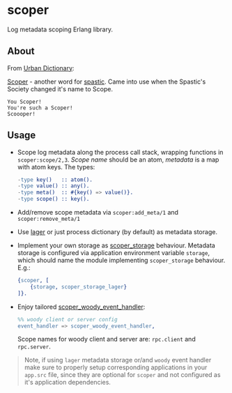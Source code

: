 # scoper

Log metadata scoping Erlang library.

## About
From [Urban Dictionary](http://www.urbandictionary.com):

[Scoper](http://www.urbandictionary.com/define.php?term=Scoper) - another word for [spastic](http://www.urbandictionary.com/define.php?term=spastic). Came into use when the Spastic's Society changed it's name to Scope.

```
You Scoper!
You're such a Scoper!
Scoooper!
```

## Usage
* Scope log metadata along the process call stack, wrapping functions in `scoper:scope/2,3`. _Scope name_ should be an atom, _metadata_ is a map with atom keys. The types:

    ```erlang
    -type key()   :: atom().
    -type value() :: any().
    -type meta()  :: #{key() => value()}.
    -type scope() :: key().
    ```

* Add/remove scope metadata via `scoper:add_meta/1` and `scoper:remove_meta/1`
* Use [lager](https://github.com/erlang-lager/lager) or just process dictionary (by default) as metadata storage.
* Implement your own storage as [scoper_storage](src/scoper_storage.erl) behaviour. Metadata storage is configured via application environment variable `storage`, which should name the module implementing `scoper_storage` behaviour. E.g.:

    ```erlang
    {scoper, [
        {storage, scoper_storage_lager}
    ]}.
    ```

* Enjoy tailored [scoper_woody_event_handler](src/scoper_woody_event_handler.erl):

    ```erlang
    %% woody client or server config
    event_handler => scoper_woody_event_handler,
    ```
    Scope names for woody client and server are: `rpc.client` and `rpc.server`.

> Note, if using `lager` metadata storage or/and `woody` event handler make sure to properly setup corresponding applications in your `app.src` file, since they are optional for `scoper` and not configured as it's application dependencies.
